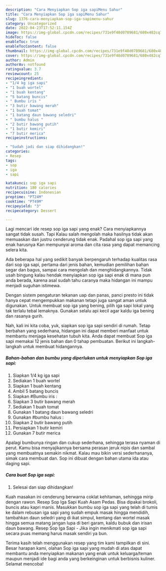 ```yaml
---
description: "Cara Menyiapkan Sop iga sapiMenu Sahur"
title: "Cara Menyiapkan Sop iga sapiMenu Sahur"
slug: 1376-cara-menyiapkan-sop-iga-sapimenu-sahur
category: Uncategorized
date: 2022-04-23T17:52:11.154Z
image: https://img-global.cpcdn.com/recipes/731e9f48d0789681/680x482cq70/sop-iga-sapi-foto-resep-utama.jpg
hideToc: false
enableToc: true
enableTocContent: false
thumbnail: https://img-global.cpcdn.com/recipes/731e9f48d0789681/680x482cq70/sop-iga-sapi-foto-resep-utama.jpg
cover: https://img-global.cpcdn.com/recipes/731e9f48d0789681/680x482cq70/sop-iga-sapi-foto-resep-utama.jpg
author: Admin
authorAv: notfound
ratingvalue: 3.7
reviewcount: 25
recipeingredient:
- "1/4 kg iga sapi"
- "1 buah wortel"
- "1 buah kentang"
- "5 batang buncis"
- " Bumbu iris "
- "3 butir bawang merah"
- "1 buah tomat"
- "1 batang daun bawang seledri"
- " bumbu halus "
- "2 butir bawang putih"
- "1 butir kemiri"
- "7 butir merica"
recipeinstructions:

- "Sudah jadi dan siap dihidangkan!"
categories:
- Resep
tags:
- sop
- iga
- sapi

katakunci: sop iga sapi 
nutrition: 180 calories
recipecuisine: Indonesian
preptime: "PT24M"
cooktime: "PT49M"
recipeyield: "3"
recipecategory: Dessert

---
```



Lagi mencari ide resep sop iga sapi yang enak? Cara menyiapkannya sangat tidak susah. Tapi Kalau salah mengolah maka hasilnya tidak akan memuaskan dan justru cenderung tidak enak. Padahal sop iga sapi yang enak harusnya Kan mempunyai aroma dan cita rasa yang dapat memancing selera kita.


Ada beberapa hal yang sedikit banyak berpengaruh terhadap kualitas rasa dari sop iga sapi, pertama dari jenis bahan, kemudian pemilihan bahan segar dan bagus, sampai cara mengolah dan menghidangkannya. Tidak usah bingung kalau hendak menyiapkan sop iga sapi enak di mana pun anda berada, karena asal sudah tahu caranya maka hidangan ini mampu menjadi suguhan istimewa.

Dengan sistem pengaturan tekanan uap dan panas, panci presto ini tidak hanya cepat mengempukkan makanan tetapi juga sangat aman untuk digunakan. Untuk membuat sop iga yang bening, pilih iga sapi lokal yang tak terlalu tebal lemaknya. Gunakan selalu api kecil agar kaldu iga bening dan rasanya gurih.


Nah, kali ini kita coba, yuk, siapkan sop iga sapi sendiri di rumah. Tetap berbahan yang sederhana, hidangan ini dapat memberi manfaat untuk membantu menjaga kesehatan tubuh kita. Anda dapat membuat Sop iga sapi memakai 12 jenis bahan dan 0 tahap pembuatan. Berikut ini langkah-langkah untuk membuat hidangannya.

<!--inarticleads1-->

##### Bahan-bahan dan bumbu yang diperlukan untuk menyiapkan Sop iga sapi:

1. Siapkan 1/4 kg iga sapi
1. Sediakan 1 buah wortel
1. Siapkan 1 buah kentang
1. Ambil 5 batang buncis
1. Siapkan  #Bumbu iris :
1. Siapkan 3 butir bawang merah
1. Sediakan 1 buah tomat
1. Gunakan 1 batang daun bawang seledri
1. Gunakan  #bumbu halus :
1. Siapkan 2 butir bawang putih
1. Persiapkan 1 butir kemiri
1. Gunakan 7 butir merica


Apalagi bumbunya ringan dan cukup sederhana, sehingga terasa nyaman di perut. Kamu bisa menyajikannya bersama perasan jeruk nipis dan sambal yang membuatnya semakin nikmat. Kalau mau bikin versi sederhananya, simak cara membuat dan. Sop ini dibuat dengan bahan utama ida atau daging sapi. 

<!--inarticleads2-->

##### Cara buat Sop iga sapi:


1. Selesai dan siap dihidangkan!

Kuah masakan ini cenderung berwarna coklat kehitaman, sehingga mirip dengan rawon. Resep Sop Iga Sapi Kuah Asam Pedas. Bisa dipakai brokoli, buncis atau kapri manis. Masukkan bumbu sop iga sapi yang telah di tumis ke dalam rebusan iga sapi yang sudah empuk masak hingga mendidih, tambahkan daun seledri yang di ikat simpul, kentang dan wortel masak hingga semua matang jangan lupa di beri garam, kaldu bubuk dan irisan daun bawang. Resep Sop Iga Sapi - Jika ingin menikmati sop iga sapi secara puas memang harus masak sendiri ya bun. 

Terima kasih telah menggunakan resep yang tim kami tampilkan di sini. Besar harapan kami, olahan Sop iga sapi yang mudah di atas dapat membantu anda menyiapkan makanan yang enak untuk keluarga/teman maupun menjadi ide bagi anda yang berkeinginan untuk berbisnis kuliner. Selamat mencoba!
